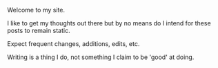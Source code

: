 
Welcome to my site.

I like to get my thoughts out there but by no means do I intend for these posts to remain static. 

Expect frequent changes, additions, edits, etc. 

Writing is a thing I do, not something I claim to be 'good' at doing. 
